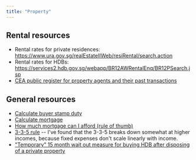 ```yaml
---
title: "Property"
---
```


## Rental resources

- Rental rates for private residences: https://www.ura.gov.sg/realEstateIIWeb/resiRental/search.action
- Rental rates for HDBs: https://services2.hdb.gov.sg/webapp/BR12AWRentalEnq/BR12PSearch.jsp
- [CEA public register for property agents and their past transactions](https://www.cea.gov.sg/aceas/public-register/sales/1)

## General resources

- [Calculate buyer stamp duty](https://www.moneysmart.sg/home-loan/stamp-duty-calculator)
- [Calculate mortgage](https://www.moneysense.gov.sg/financial-tools/mortgage-calculator)
- [How much mortgage can I afford (rule of thumb)](https://www.investopedia.com/articles/pf/05/030905.asp)
- [3-3-5 rule](https://dollarsandsense.sg/3-3-5-rule-of-buying-an-hdb-flat-how-much-can-singaporeans-really-afford/)
  -- I've found that the 3-3-5 breaks down somewhat at higher incomes, because
  fixed expenses don't scale linearly with income.
- ["Temporary" 15 month wait out measure for buying HDB after disposing of a private property](https://www.hdb.gov.sg/cs/infoweb/about-us/news-and-publications/press-releases/29092022-propertymeasures2022)
